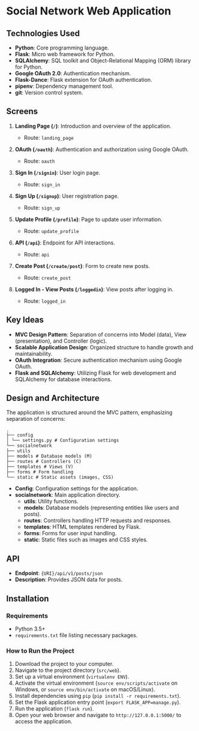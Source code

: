 # Social Network Web Application

## Technologies Used
- **Python**: Core programming language.
- **Flask**: Micro web framework for Python.
- **SQLAlchemy**: SQL toolkit and Object-Relational Mapping (ORM) library for Python.
- **Google OAuth 2.0**: Authentication mechanism.
- **Flask-Dance**: Flask extension for OAuth authentication.
- **pipenv**: Dependency management tool.
- **git**: Version control system.

## Screens
1. **Landing Page (`/`)**: Introduction and overview of the application.
   - Route: `landing_page`

2. **OAuth (`/oauth`)**: Authentication and authorization using Google OAuth.
   - Route: `oauth`

3. **Sign In (`/signin`)**: User login page.
   - Route: `sign_in`

4. **Sign Up (`/signup`)**: User registration page.
   - Route: `sign_up`

5. **Update Profile (`/profile`)**: Page to update user information.
   - Route: `update_profile`

6. **API (`/api`)**: Endpoint for API interactions.
   - Route: `api`

7. **Create Post (`/create/post`)**: Form to create new posts.
   - Route: `create_post`

8. **Logged In - View Posts (`/loggedin`)**: View posts after logging in.
   - Route: `logged_in`

## Key Ideas
- **MVC Design Pattern**: Separation of concerns into Model (data), View (presentation), and Controller (logic).
- **Scalable Application Design**: Organized structure to handle growth and maintainability.
- **OAuth Integration**: Secure authentication mechanism using Google OAuth.
- **Flask and SQLAlchemy**: Utilizing Flask for web development and SQLAlchemy for database interactions.

## Design and Architecture
The application is structured around the MVC pattern, emphasizing separation of concerns:
```
.
├── config
│ └── settings.py # Configuration settings
└── socialnetwork
├── utils
├── models # Database models (M)
├── routes # Controllers (C)
├── templates # Views (V)
├── forms # Form handling
└── static # Static assets (images, CSS)
```

- **Config**: Configuration settings for the application.
- **socialnetwork**: Main application directory.
  - **utils**: Utility functions.
  - **models**: Database models (representing entities like users and posts).
  - **routes**: Controllers handling HTTP requests and responses.
  - **templates**: HTML templates rendered by Flask.
  - **forms**: Forms for user input handling.
  - **static**: Static files such as images and CSS styles.

## API
- **Endpoint**: `{URI}/api/v1/posts/json`
- **Description**: Provides JSON data for posts.

## Installation
### Requirements
- Python 3.5+
- `requirements.txt` file listing necessary packages.

### How to Run the Project
1. Download the project to your computer.
2. Navigate to the project directory (`src/web`).
3. Set up a virtual environment (`virtualenv ENV`).
4. Activate the virtual environment (`source env/scripts/activate` on Windows, or `source env/bin/activate` on macOS/Linux).
5. Install dependencies using `pip` (`pip install -r requirements.txt`).
6. Set the Flask application entry point (`export FLASK_APP=manage.py`).
7. Run the application (`flask run`).
8. Open your web browser and navigate to `http://127.0.0.1:5000/` to access the application.

